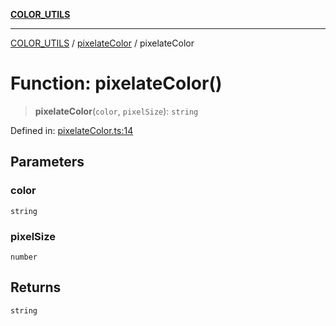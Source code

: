 [**COLOR_UTILS**](../../README.md)

***

[COLOR_UTILS](../../README.md) / [pixelateColor](../README.md) / pixelateColor

# Function: pixelateColor()

> **pixelateColor**(`color`, `pixelSize`): `string`

Defined in: [pixelateColor.ts:14](https://github.com/dailker/everyutil/blob/9ec04d41a381dab61073bf86e9abc70eaf55066d/src/color/pixelateColor.ts#L14)

## Parameters

### color

`string`

### pixelSize

`number`

## Returns

`string`

